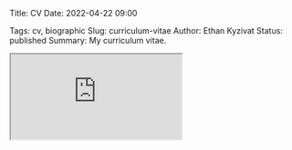 Title: CV
Date: 2022-04-22 09:00
<!-- Category: Linux -->
Tags: cv, biographic
Slug: curriculum-vitae
Author: Ethan Kyzivat
Status: published
Summary: My curriculum vitae.

<iframe src="https://docs.google.com/document/d/e/2PACX-1vTX4Kq7NIvpGF4ofIru-lzvl5Wag41lPtcw6wPXWRTms8qJZlB5D299jtz8JuVgQA/pub?embedded=true"></iframe>
